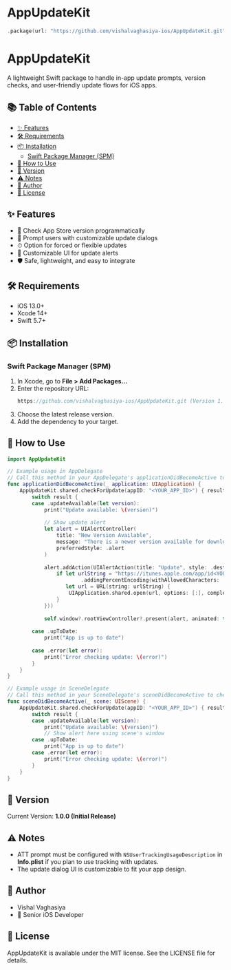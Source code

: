 # AppUpdateKit

```swift
.package(url: "https://github.com/vishalvaghasiya-ios/AppUpdateKit.git", from: "1.0.0")
```

# AppUpdateKit

A lightweight Swift package to handle in-app update prompts, version checks, and user-friendly update flows for iOS apps.

## 📚 Table of Contents
- [✨ Features](#-features)
- [🛠 Requirements](#-requirements)
- [📦 Installation](#-installation)
  - [Swift Package Manager (SPM)](#swift-package-manager-spm)
- [🚀 How to Use](#-how-to-use)
- [📝 Version](#-version)
- [⚠️ Notes](#-notes)
- [👤 Author](#-author)
- [📄 License](#-license)

## ✨ Features
- 🔄 Check App Store version programmatically
- 📲 Prompt users with customizable update dialogs
- ⏱ Option for forced or flexible updates
- 🎨 Customizable UI for update alerts
- 🛡 Safe, lightweight, and easy to integrate

## 🛠 Requirements
- iOS 13.0+ 
- Xcode 14+
- Swift 5.7+

## 📦 Installation

### Swift Package Manager (SPM)

1. In Xcode, go to **File > Add Packages...**
2. Enter the repository URL:
   ```swift
   https://github.com/vishalvaghasiya-ios/AppUpdateKit.git (Version 1.0.0)
   ```
3. Choose the latest release version.
4. Add the dependency to your target.

## 🚀 How to Use

```swift
import AppUpdateKit
```

```swift
// Example usage in AppDelegate
// Call this method in your AppDelegate's applicationDidBecomeActive to check for updates when app becomes active
func applicationDidBecomeActive(_ application: UIApplication) {
    AppUpdateKit.shared.checkForUpdate(appID: "<YOUR_APP_ID>") { result in
        switch result {
        case .updateAvailable(let version):
            print("Update available: \(version)")
            
            // Show update alert
            let alert = UIAlertController(
                title: "New Version Available",
                message: "There is a newer version available for download! Please update the app by visiting the Apple Store.",
                preferredStyle: .alert
            )
            
            alert.addAction(UIAlertAction(title: "Update", style: .destructive, handler: { _ in
                if let urlString = "https://itunes.apple.com/app/id<YOUR_APP_ID>?mt=8"
                        .addingPercentEncoding(withAllowedCharacters: .urlQueryAllowed),
                   let url = URL(string: urlString) {
                    UIApplication.shared.open(url, options: [:], completionHandler: nil)
                }
            }))
            
            self.window?.rootViewController?.present(alert, animated: true, completion: nil)
            
        case .upToDate:
            print("App is up to date")
            
        case .error(let error):
            print("Error checking update: \(error)")
        }
    }
}
```

```swift
// Example usage in SceneDelegate
// Call this method in your SceneDelegate's sceneDidBecomeActive to check for updates when scene becomes active
func sceneDidBecomeActive(_ scene: UIScene) {
    AppUpdateKit.shared.checkForUpdate(appID: "<YOUR_APP_ID>") { result in
        switch result {
        case .updateAvailable(let version):
            print("Update available: \(version)")
            // Show alert here using scene's window
        case .upToDate:
            print("App is up to date")
        case .error(let error):
            print("Error checking update: \(error)")
        }
    }
}
```

## 📝 Version
Current Version: **1.0.0 (Initial Release)**

## ⚠️ Notes
- ATT prompt must be configured with `NSUserTrackingUsageDescription` in **Info.plist** if you plan to use tracking with updates.
- The update dialog UI is customizable to fit your app design.

## 👤 Author
- Vishal Vaghasiya  
- 💼 Senior iOS Developer

## 📄 License
AppUpdateKit is available under the MIT license. See the LICENSE file for details.
